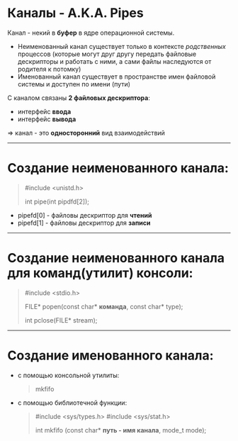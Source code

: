 # Каналы - A.K.A. Pipes

Канал - некий в **буфер** в ядре операционной системы.
+ Неименованный канал существует только в контексте *родственных* процессов (которые могут друг другу передать файловые дескрипторы и работать с ними, а сами файлы наследуются от родителя к потомку)
+ Именованный канал существует в пространстве имен файловой системы и доступен по имени (пути)

С каналом связаны **2 файловых дескриптора**:
  + интерфейс **ввода**
  + интерфейс **вывода**

=> канал - это **односторонний** вид взаимодействий

------------------------------
# Создание неименованного канала:

> #include <unistd.h>
> 
> int pipe(int pipdfd[2]);

+ pipefd[0] - файловы дескриптор для **чтений**
+ pipefd[1] - файловы дескриптор для **записи**

------------------------------
# Создание неименованного канала для команд(утилит) консоли:

> #include <stdio.h>
>
> FILE* popen(const char* **команда**, const char* type);
>
> int pclose(FILE* stream);

------------------------------
# Создание именованного канала:

 + с помощью консольной утилиты:
     > mkfifo
 + с помощью библиотечной функции:
     > #include <sys/types.h>
     > #include <sys/stat.h>
     >
     > int mkfifo (const char* **путь - имя канала**, mode_t mode);
     

